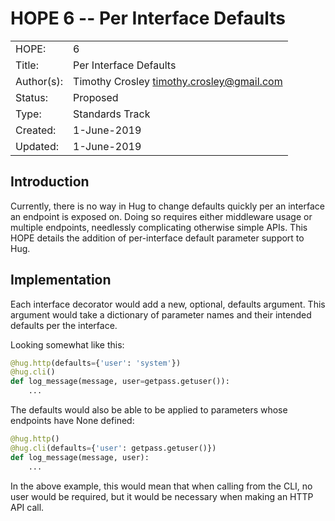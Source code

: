 # HOPE 6 -- Per Interface Defaults

|             |                                             |
| ------------| ------------------------------------------- |
| HOPE:       | 6                                           |
| Title:      | Per Interface Defaults                      |
| Author(s):  | Timothy Crosley <timothy.crosley@gmail.com> |
| Status:     | Proposed                                    |
| Type:       | Standards Track                             |
| Created:    | 1-June-2019                                 |
| Updated:    | 1-June-2019                                 |

## Introduction

Currently, there is no way in Hug to change defaults quickly per an interface an endpoint is exposed on.
Doing so requires either middleware usage or multiple endpoints, needlessly complicating otherwise simple APIs.
This HOPE details the addition of per-interface default parameter support to Hug.

## Implementation

Each interface decorator would add a new, optional, defaults argument. This argument would take a dictionary of
parameter names and their intended defaults per the interface.

Looking somewhat like this:


```python
@hug.http(defaults={'user': 'system'})
@hug.cli()
def log_message(message, user=getpass.getuser()):
    ...
```

The defaults would also be able to be applied to parameters whose endpoints have None defined:


```python
@hug.http()
@hug.cli(defaults={'user': getpass.getuser()})
def log_message(message, user):
    ...
```

In the above example, this would mean that when calling from the CLI, no user would be required, but it would be necessary when making an HTTP API call.
